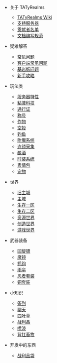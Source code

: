 * 关于 TATyRealms
    * [TATyRealms Wiki](README.md)
    * [支持服务器](donate.md)
	* [贡献者名单](contribute.md)
	* [文档编写规范](norm.md)

* 疑难解答
    * [常见问题](/Help/help.md)
    * [客户端常见问题](/Help/client.md)
    * [基岩版问题](/Help/BEHELP.md)
    * [新手攻略](/Help/strategy.md)
		
* 玩法类
	* [服务器特性](Play/peculiarity/README)
	* [粘液科技](/Play/Slimefun/Slimefun)
	* [通行证](/Play/battlepass/README)
	* [称号](/Play/NameTag/README)
	* [作物](/Play/Corps/README)
	* [空投](/Play/CrazyEnvoys/README)
	* [钓鱼](/Play/fishing/README)
	* [附魔系统](/Play/enchants/README.md)
	* [连锁采集](/Play/veinminer/veinminer)
	* [酿酒](/Play/Brewery/HowPlay)
	* [时装系统](/Play/CosPlay/README)
	* [表情包](/Play/emoji/README)
	* [宠物](/Play/mcpets/README)
	
* 世界
	* [旧主城](/World/old_spawn)
	* [主城](/World/spawn)
	* [生存一区](/World/otd_doungeon)
	* [生存二区](/World/world)
	* [资源世界](/World/world_terra)
	* [创造世界](/World/world_creative)
	* [游戏世界](/World/Arcade)

* 武器装备
	* [回旋镖](/equi/boomerang/README)
	* [魔镜](equi/mirror/README)
	* [抓钩](equi/grapnel/README.md)
	* [雨伞](/equi/umbrella/README.md)
	* [忍者套装](/equi/ninja/README)
	* [铜套装](/equi/copper/README.md)

* 小知识
	* [签到](/tips/signin/README)
	* [聊天](/tisp/chat/README)
	* [四叶草](/tips/four_leaf_clover/README.md)
	* [战利品](tips/loot_bag/README.md)
	* [喷漆](/tips/Sprays/README)
	* [背扛畜牧](/tips/carry/README)


* 开发中的东西
	* [战利品袋](/tips/loot_bag/README.md)